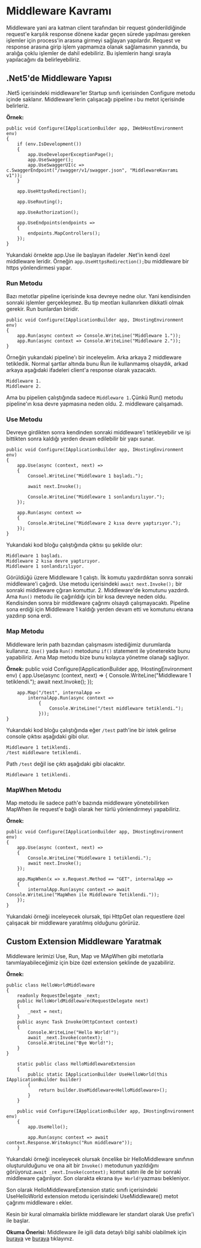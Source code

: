 # Middleware Kavramı
Middleware yani ara katman client tarafından bir request gönderildiğinde request'e karşılık response dönene kadar geçen sürede yapılması gereken işlemler için process'in arasına girmeyi sağlayan yapılardır. Request ve response arasına girip işlem yapmamıza olanak sağlamasının yanında, bu aralığa çoklu işlemler de dahil edebiliriz. Bu işlemlerin hangi sırayla yapılacağını da belirleyebiliriz.

## .Net5'de Middleware Yapısı
.Net5 içerisindeki middleware'ler Startup sınıfı içerisinden Configure metodu içinde saklanır. Middleware'lerin çalışacağı pipeline ı bu metot içerisinde belirleriz. 



**Örnek:** 

    public void Configure(IApplicationBuilder app, IWebHostEnvironment env)
    {
        if (env.IsDevelopment())
        {
            app.UseDeveloperExceptionPage();
            app.UseSwagger();
            app.UseSwaggerUI(c => c.SwaggerEndpoint("/swagger/v1/swagger.json", "MiddlewareKavramı v1"));
        }

        app.UseHttpsRedirection();

        app.UseRouting();

        app.UseAuthorization();

        app.UseEndpoints(endpoints =>
        {
            endpoints.MapControllers();
        });
    }

Yukarıdaki örnekte app.Use ile başlayan ifadeler .Net'in kendi özel middleware leridir. Örneğin `app.UseHttpsRedirection();`bu middleware bir https yönlendirmesi yapar. 

### Run Metodu

Bazı metotlar pipeline içerisinde kısa devreye nedne olur. Yani kendisinden sonraki işlemler gerçekleşmez. Bu tip meotları kullanırken dikkatli olmak gerekir. Run bunlardan biridir. 

    public void Configure(IApplicationBuilder app, IHostingEnvironment env)
    {
        app.Run(async context => Console.WriteLine("Middleware 1."));
        app.Run(async context => Console.WriteLine("Middleware 2."));
    }

Örneğin yukarıdaki pipeline'ı bir inceleyelim. Arka arkaya 2 middleware tetikledik. Normal şartlar altında bunu Run ile kullanmamış olsaydık, arkad arkaya aşağıdaki ifadeleri client'a response olarak yazacaktı.

    Middleware 1. 
    Middleware 2.

Ama bu pipelien çalıştığında sadece `Middleware 1.`Çünkü  Run() metodu pipeline'ın kısa devre yapmasına neden oldu. 2. middleware çalışamadı.

### Use Metodu
Devreye girdikten sonra kendinden sonraki middleware'i tetikleyebilir ve işi bittikten sonra kaldığı yerden devam edilebilir bir yapı sunar. 

    public void Configure(IApplicationBuilder app, IHostingEnvironment env)
    {
        app.Use(async (context, next) =>
        {
            Consoel.WriteLine("Middleware 1 başladı.");

            await next.Invoke();

            Console.WriteLine("Middleware 1 sonlandırılıyor.");
        });

        app.Run(async context =>
        {
            Console.WriteLine("Middleware 2 kısa devre yaptırıyor.");
        });
    }

Yukarıdaki kod bloğu çalıştığında çıktısı şu şekilde olur: 

    Middleware 1 başladı.
    Middleware 2 kısa devre yaptırıyor.
    Middleware 1 sonlandırılıyor.

Görüldüğü üzere Middleware 1 çalıştı. İlk komutu yazdırdıktan sonra sonraki middleware'i çağırdı. Use metodu içerisindeki  `await next.Invoke();` bir sonraki middleware çğıran komuttur. 2. Middleware'de komutunu yazdırdı. Ama `Run()` metodu ile çağırıldığı için bir kısa devreye neden oldu. Kendisinden sonra bir middleware çağrımı olsaydı çalışmayacaktı. Pipeline sona erdiği için Middleware 1 kaldığı yerden devam etti ve komutunu ekrana yazdırıp sona erdi.

### Map Metodu
Middleware lerin path bazından çalışmasını istediğimiz durumlarda kullanırız. `Use()` yada `Run()` metodunu `if()` statement ile yöneterekte bunu yapabiliriz. Ama Map metodu bize bunu kolayca yönetme olanağı sağlıyor.

**Örnek:**
    public void Configure(IApplicationBuilder app, IHostingEnvironment env)
    {
        app.Use(async (context, next) =>
        {
            Console.WriteLine("Middleware 1 tetiklendi.");
            await next.Invoke();
        });

        app.Map("/test", internalApp =>
            internalApp.Run(async context =>
                {
                    Console.WriteLine("/test middleware tetiklendi.");
                }));
    }

Yukarıdaki kod bloğu çalıştığında eğer `/test` path'ine bir istek gelirse console çıktısı aşağıdaki gibi olur.

    Middleware 1 tetiklendi.
    /test middleware tetiklendi.

Path `/test` değil ise çıktı aşağıdaki gibi olacaktır. 

    Middleware 1 tetiklendi.

### MapWhen Metodu

Map metodu ile sadece path'e bazında middleware yönetebilirken MapWhen ile request'e bağlı olarak her türlü yönlendirmeyi yapabiliriz.

**Örnek:**

    public void Configure(IApplicationBuilder app, IHostingEnvironment env)
    {
        app.Use(async (context, next) =>
        {
            Console.WriteLine("Middleware 1 tetiklendi.");
            await next.Invoke();
        });
            
        app.MapWhen(x => x.Request.Method == "GET", internalApp =>
        {
            internalApp.Run(async context => await Console.WriteLine("MapWhen ile Middleware Tetiklendi."));
        });
    }

Yukarıdaki örneği inceleyecek olursak, tipi HttpGet olan requestlere özel çalışacak bir middleware yaratılmış olduğunu görürüz.

## Custom Extension Middleware Yaratmak

Middleware lerimizi Use, Run, Map ve MApWhen gibi metotlarla tanımlayabileceğimiz için bize özel extension şeklinde de yazabiliriz.

**Örnek:**

```
public class HelloWorldMiddleware
{
    readonly RequestDelegate _next;
    public HelloWorldMiddleware(RequestDelegate next)
    {
        _next = next;
    }
    public async Task Invoke(HttpContext context)
    {
        Console.WriteLine("Hello World!");
        await _next.Invoke(context);
        Console.WriteLine("Bye World!");
    }
}
```
```
    static public class HelloMiddlewareExtension
    {
        public static IApplicationBuilder UseHelloWorld(this IApplicationBuilder builder)
        {
            return builder.UseMiddleware<HelloMiddleware>();
        }
    }
````
```
    public void Configure(IApplicationBuilder app, IHostingEnvironment env)
    {
        app.UseHello();

        app.Run(async context => await context.Response.WriteAsync("Run middleware"));
    }
```
Yukarıdaki örneği inceleyecek olursak  öncelike bir HelloMiddleware sınıfının oluşturulduğunu ve ona ait bir `Invoke()` metodunun yazıldığını görüyoruz.`await _next.Invoke(context);` komut satırı ile de bir sonraki middleware çağırılıyor.
Son olarakta ekrana `Bye World!`yazması bekleniyor. 

Son olarak HelloMiddlewareExtension static sınıfı içerisindeki UseHelloWorld extension metodu içerisindeki UseMiddleware<HelloMiddleware>() metot çağrımı middleware ı ekler.

Kesin bir kural olmamakla birlikte middleware ler standart olarak Use prefix'i ile başlar. 

**Okuma Önerisi:** Middleware ile igili data detaylı bilgi sahibi olabilmek için [buraya](https://docs.microsoft.com/en-us/aspnet/core/fundamentals/middleware/?view=aspnetcore-5.0) ve [buraya](https://www.gencayyildiz.com/blog/asp-net-core-2de-middleware-yapisi-ve-kullanimi/) tıklayınız.




